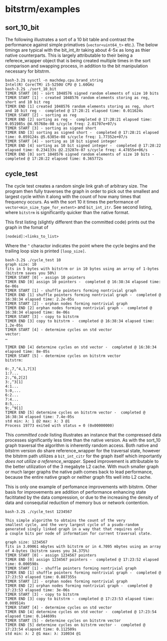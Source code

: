 # bitstrm/examples

## sort_10_bit

The following illustrates a sort of a 10 bit table and contrast the performance against simple primatives (`vector<uint64_t>` etc.).  The below timings are typical with the bit_int_itr taking about 4-5x as long as thier native counterparts.  This is largely attributable to their being a referece_wrapper object that is being created multiple times in the sort comparison and swapping process, in addition to the bit manipulation necessary for bitstrm.

```
bash-3.2$ sysctl -n machdep.cpu.brand_string
Intel(R) Core(TM) i5-5250U CPU @ 1.60GHz
bash-3.2$ ./sort_10_bit
TIMER START [0] - sort 1048576 signed random elements of size 10 bits
TIMER START [1] - created 1048576 random elements storing as reg, short and 10 bit reg
TIMER END [1] created 1048576 random elements storing as reg, short and 10 bit reg -  completed @ 17:28:21 elapsed time: 0.011624s
TIMER START [2] - sorting as reg
TIMER END [2] sorting as reg -  completed @ 17:28:21 elapsed time: 0.051985s @4.95768e-08 s/cycle freq: 2.01707e+07/s
TIMER START [3] - sorting as signed short
TIMER END [3] sorting as signed short -  completed @ 17:28:21 elapsed time: 0.059124s @5.6385e-08 s/cycle freq: 1.77352e+07/s
TIMER START [4] - sorting as 10 bit signed integer
TIMER END [4] sorting as 10 bit signed integer -  completed @ 17:28:22 elapsed time: 0.234133s @2.23287e-07 s/cycle freq: 4.47855e+06/s
TIMER END [0] sort 1048576 signed random elements of size 10 bits -  completed @ 17:28:22 elapsed time: 0.365772s
```

## cycle_test

The cycle test creates a random single link grah of arbitrary size.  The program then fully traverses the graph in order to pick out the smallest and largest cycle within it along with the count of how many times that frequency occurs.  As with the sort 10 it times the performance of `vector<min_size_type_for_extent>` and `bit_int_itr`.  See second listing, where `bitstrm` is significantly quicker than the native format.

This first listing (slightly different than the committed code) prints out the graph in the fomat of

```[nodeid]:<links_to_list>```

Where the `^` charactor indicates the point where the cycle begins and the trailing loop size is printed `[loop_size]`. 


```
bash-3.2$ ./cycle_test 10
graph size: 10
fits in 5 bytes with bitstrm or in 10 bytes using an array of 1-bytes (bitstrm saves you 50%)
TIMER START [0] - assign 10 pointers
TIMER END [0] assign 10 pointers -  completed @ 16:38:34 elapsed time: 6e-06s
TIMER START [1] - shuffle pointers forming nontrivial graph
TIMER END [1] shuffle pointers forming nontrivial graph -  completed @ 16:38:34 elapsed time: 2.2e-05s
TIMER START [2] - orphan nodes forming nontrivial graph
TIMER END [2] orphan nodes forming nontrivial graph -  completed @ 16:38:34 elapsed time: 8e-06s
TIMER START [3] - copy to bitstrm
TIMER END [3] copy to bitstrm -  completed @ 16:38:34 elapsed time: 1.2e-05s
TIMER START [4] - determine cycles on std vector
vector:
…

TIMER END [4] determine cycles on std vector -  completed @ 16:38:34 elapsed time: 8e-05s
TIMER START [5] - determine cycles on bitstrm vector
bitstrm:

0:,7,^4,1,7[3]
1:7...
2:,^6,2[2]
3:,^3[1]
4:1...
5:0,...
6:2...
7:4...
8:5,...
9:,^9[1]
TIMER END [5] determine cycles on bitstrm vector -  completed @ 16:38:34 elapsed time: 7.4e-05s
std min: λ: 1 @2 max: λ: 3 @1
Process 19773 exited with status = 0 (0x00000000)

```
This _committed code_ listing illustrates an instance that the compressed data processes significantly less time than the native version.  As with the sort_10 graph traversal the algorithm is inherently random access.  Both native and bitstrm version do share reference_wrapper for the traversal state, however the bitstrm path utilizes a `bit_int_citr` for the graph itself which importantly *does not utilize a reference_wrapper*.  Speed improvement is attributable to the better utilization of the 3 megabyte L2 cache.  With much smaller graph or much larger graphs the native path comes back to lead performance, because the entire native graph or neither graph fits well into L2 cache.

This is only one example of perfomance improvements with bitstrm.  Other basis for improvements are addition of performance enhancing state facititated by the data compression, or due to the increasing the density of data and consequtial reduction of memory bus or network contention.

```
bash-3.2$ ./cycle_test 1234567

This simple algorithm to obtains the count of the very
smallest cycle, and the very largest cycle of a psudo-random
generated singly linked graph in a way that that requires only
a couple bits per node of information for current traversal state.

graph size: 1234567
fits in 3.09061 mbytes with bitstrm or in 4.7095 mbytes using an array of 4-bytes (bitstrm saves you 34.375%)
TIMER START [0] - assign 1234567 pointers
TIMER END [0] assign 1234567 pointers -  completed @ 17:23:52 elapsed time: 0.000598s
TIMER START [1] - shuffle pointers forming nontrivial graph
TIMER END [1] shuffle pointers forming nontrivial graph -  completed @ 17:23:53 elapsed time: 0.887355s
TIMER START [2] - orphan nodes forming nontrivial graph
TIMER END [2] orphan nodes forming nontrivial graph -  completed @ 17:23:53 elapsed time: 3e-06s
TIMER START [3] - copy to bitstrm
TIMER END [3] copy to bitstrm -  completed @ 17:23:53 elapsed time: 0.009514s
TIMER START [4] - determine cycles on std vector
TIMER END [4] determine cycles on std vector -  completed @ 17:23:54 elapsed time: 0.144699s
TIMER START [5] - determine cycles on bitstrm vector
TIMER END [5] determine cycles on bitstrm vector -  completed @ 17:23:54 elapsed time: 0.112509s
std min: λ: 2 @1 max: λ: 310034 @1
```